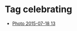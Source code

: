 <!--
title: Tag celebrating
date: 2020-06-28T14:56:50.446Z
tags:
-->
# Tag celebrating

 * [Photo 2015-07-18 13](124405874737.md)